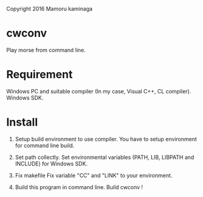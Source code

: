 ﻿Copyright 2016 Mamoru kaminaga

cwconv
====
  Play morse from command line.

Requirement
====
  Windows PC and suitable compiler (In my case, Visual C++, CL compiler).
  Windows SDK.

Install
====
  1. Setup build environment to use compiler.
  You have to setup environment for command line build.

  2. Set path collectly.
  Set environmental variables (PATH, LIB, LIBPATH and INCLUDE) for Windows SDK.

  3. Fix makefile
  Fix variable "CC" and "LINK" to your environment.

  4. Build this program in command line.
  Build cwconv !
